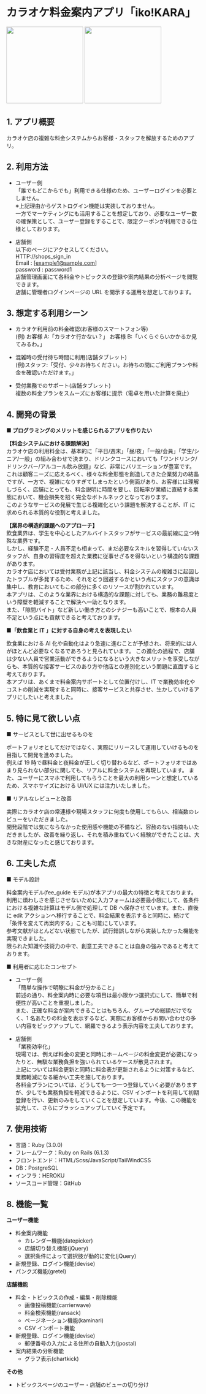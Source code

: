 # カラオケ料金案内アプリ「iko!KARA」

<img src="https://user-images.githubusercontent.com/66634187/141084040-cb669b0d-4311-4a61-aefe-fa4885584209.png" width="200px">

<img src="https://user-images.githubusercontent.com/66634187/141700009-7388ef04-feda-4d33-8b71-042ae9876e9a.gif" width="200">

## 1. アプリ概要

カラオケ店の複雑な料金システムからお客様・スタッフを解放するためのアプリ。

## 2. 利用方法

- ユーザー側  
  「誰でもどこからでも」利用できる仕様のため、ユーザーログインを必要としません。  
  ※上記理由からゲストログイン機能は実装しておりません。  
  一方でマーケティングにも活用することを想定しており、必要なユーザー数の確保策として、ユーザー登録をすることで、限定クーポンが利用できる仕様としております。

- 店舗側  
  以下のページにアクセスしてください。  
  HTTP://shops_sign_in  
  Email : [example1@sample.com]  
  password : password1  
  店舗管理画面にて各料金やトピックスの登録や案内結果の分析ページを閲覧できます。  
  店舗に管理者ログインページの URL を開示する運用を想定しております。

## 3. 想定する利用シーン

- カラオケ利用前の料金確認(お客様のスマートフォン等)  
  (例) お客様 A:「カラオケ行かない？」 お客様 B:「いくらぐらいかかるか見てみるわ。」

- 混雑時の受付待ち時間に利用(店舗タブレット)  
  (例)スタッフ:「受付、少々お待ちください。お待ちの間にご利用プランや料金を確認いただけます。」

- 受付業務でのサポート(店舗タブレット)  
  複数の料金プランをスムーズにお客様に提示（電卓を用いた計算を廃止）

## 4. 開発の背景

**■ プログラミングのメリットを感じられるアプリを作りたい**

**【料金システムにおける課題解決】**  
カラオケ店の利用料金は、基本的に「平日/週末」「昼/夜」「一般/会員」「学生/シニア/一般」の組み合わせで決まり、ドリンクコースにおいても「ワンドリンク/ドリンクバー/アルコール飲み放題」など、非常にバリエーションが豊富です。  
これは顧客ニーズに応えるべく、様々な料金形態を創造してきた企業努力の結晶ですが、一方で、複雑になりすぎてしまったという側面があり、お客様には理解しづらく、店舗にとっても、料金説明に時間を要し、回転率が業績に直結する業態において、機会損失を招く完全なボトルネックとなっております。  
このようなサービスの発展で生じる複雑化という課題を解決することが、IT に求められる本質的な役割と考えました。

**【業界の構造的課題へのアプローチ】**  
飲食業界は、学生を中心としたアルバイトスタッフがサービスの最前線に立つ特殊な業界です。  
しかし、経験不足・人員不足も相まって、まだ必要なスキルを習得していないスタッフが、自身の習得度を超えた業務に従事せざるを得ないという構造的な課題があります。  
カラオケ店においては受付業務が上記に該当し、料金システムの複雑さに起因したトラブルが多発するため、それをどう回避するかという点にスタッフの意識は集中し、教育においてもこの部分に多くのリソースが割かれています。  
本アプリは、このような業界における構造的な課題に対しても、業務の難易度という障壁を軽減することで解決へ一助となります。  
また、「隙間バイト」など新しい働き方とのシナジーも高いことで、根本の人員不足という点にも貢献できると考えております。

**■「飲食業と IT 」に対する自身の考えを表現したい**

飲食業における AI 化や自動化はより急速に進むことが予想され、将来的には人がほとんど必要なくなるであろうと見られています。
この進化の過程で、店舗は少ない人員で営業活動ができるようになるという大きなメリットを享受しながらも、本質的な接客サービスのあり方や他店との差別化という問題に直面すると考えております。  
本アプリは、あくまで料金案内サポートとして位置付けし、IT で業務効率化やコストの削減を実現すると同時に、接客サービスと共存させ、生かしていけるアプリにしたいと考えました。

## 5. 特に見て欲しい点

■ サービスとして世に出せるものを

ポートフォリオとしてだけではなく、実際にリリースして運用していけるものを目指して開発を進めました。  
例えば 19 時で昼料金と夜料金が正しく切り替わるなど、ポートフォリオではあまり見られない部分に関しても、リアルに料金システムを再現しています。
また、ユーザーにスマホで利用してもらうことを最大の利用シーンと想定しているため、スマホサイズにおける UI/UX には注力いたしました。

■ リアルなレビューと改善

実際にカラオケ店の常連様や現場スタッフに何度も使用してもらい、相当数のレビューをいただきました。  
開発段階では気にならなかった使用感や機能の不備など、容赦のない指摘もいただきましたが、改善を繰り返し、それを積み重ねていく経験ができたことは、大きな財産になったと感じております。

## 6. 工夫した点

■ モデル設計

料金案内モデル(fee_guide モデル)が本アプリの最大の特徴と考えております。  
利用に煩わしさを感じさせないために入力フォームは必要最小限にして、各条件における複雑な計算はモデル側で処理して DB へ保存させています。また、直後に edit アクションへ移行することで、料金結果を表示すると同時に、続けて「条件を変えて再案内する」ことも可能にしています。  
参考文献がほとんどない状態でしたが、試行錯誤しながら実装したかった機能を実現できました。  
限られた知識や技術力の中で、創意工夫できることは自身の強みであると考えております。

■ 利用者に応じたコンセプト

- ユーザー側  
  「簡単な操作で明瞭に料金が分かること」  
  前述の通り、料金案内時に必要な項目は最小限かつ選択式にして、簡単で利便性が高いことを重視しました。  
  また、正確な料金が案内できることはもちろん、グループの総額だけでなく、1 名あたりの料金を表示するなど、実際にお客様からお問い合わせの多い内容をピックアップして、網羅できるよう表示内容を工夫しております。

- 店舗側  
  「業務効率化」  
  現場では、例えば料金の変更と同時にホームページの料金変更が必要になったりと、無駄な業務負担を強いられているケースが散見されます。  
  上記については料金更新と同時に料金表が更新されるように対策するなど、業務軽減になる細かい工夫を施しております。  
  各料金プランについては、どうしても一つ一つ登録していく必要がありますが、少しでも業務負担を軽減できるように、CSV インポートを利用して初期登録を行い、更新のみをしていくことを想定しています。今後、この機能を拡充して、さらにブラッシュアップしていく予定です。

## 7. 使用技術

- 言語：Ruby (3.0.0)
- フレームワーク：Ruby on Rails (6.1.3)
- フロントエンド：HTML/Scss/JavaScript/TailWindCSS
- DB：PostgreSQL
- インフラ：HEROKU
- ソースコード管理：GitHub

## 8. 機能一覧

**ユーザー機能**

- 料金案内機能
  - カレンダー機能(datepicker)
  - 店舗切り替え機能(jQuery)
  - 選択条件によって選択肢が動的に変化(jQuery)
- 新規登録、ログイン機能(devise)
- パンクズ機能(gretel)

**店舗機能**

- 料金・トピックスの作成・編集・削除機能
  - 画像投稿機能(carrierwave)
  - 料金検索機能(ransack)
  - ページネーション機能(kaminari)
  - CSV インポート機能
- 新規登録、ログイン機能(devise)
  - 郵便番号の入力による住所の自動入力(jpostal)
- 案内結果の分析機能
  - グラフ表示(chartkick)

**その他**

- トピックスページのユーザー・店舗のビューの切り分け
